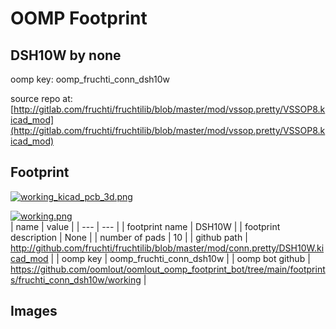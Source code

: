 # OOMP Footprint  
## DSH10W  by none  
  
oomp key: oomp_fruchti_conn_dsh10w  
  
source repo at: [http://gitlab.com/fruchti/fruchtilib/blob/master/mod/vssop.pretty/VSSOP8.kicad_mod](http://gitlab.com/fruchti/fruchtilib/blob/master/mod/vssop.pretty/VSSOP8.kicad_mod)  
## Footprint  
  
[![working_kicad_pcb_3d.png](working_kicad_pcb_3d_600.png)](working_kicad_pcb_3d.png)  
  
[![working.png](working_600.png)](working.png)  
| name | value | 
| --- | --- | 
| footprint name | DSH10W | 
| footprint description | None | 
| number of pads | 10 | 
| github path | http://github.com/fruchti/fruchtilib/blob/master/mod/conn.pretty/DSH10W.kicad_mod | 
| oomp key | oomp_fruchti_conn_dsh10w | 
| oomp bot github | https://github.com/oomlout/oomlout_oomp_footprint_bot/tree/main/footprints/fruchti_conn_dsh10w/working | 
## Images  
